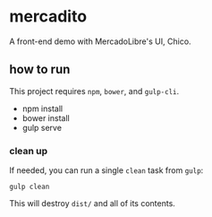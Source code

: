 # mercadito
A front-end demo with MercadoLibre's UI, Chico.

## how to run
This project requires `npm`, `bower`, and `gulp-cli`.

- npm install
- bower install
- gulp serve

### clean up
If needed, you can run a single `clean` task from `gulp`:

`gulp clean`

This will destroy `dist/` and all of its contents.
